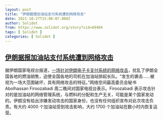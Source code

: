```yaml
---
layout: post
title: "伊朗据报加油站支付系统遭到网络攻击"
date: 2021-10-27T15:08:07.000Z
author: Solidot
from: https://www.solidot.org/story?sid=69404
tags: [ Solidot ]
categories: [ Solidot ]
---
```

<!--1635347287000-->
[伊朗据报加油站支付系统遭到网络攻击](https://www.solidot.org/story?sid=69404)
------

<div>
据伊朗国家电视台报道，<a href="https://www.ft.com/content/88084bc8-51f5-4d95-9acb-830de55d5a16">一场针对伊朗电子卡支付系统的网络攻击</a>，扰乱了伊朗全国各地的燃油销售，迫使全国各地的司机在加油站排起长队。“发生的袭击……被视为一场大范围破坏，具有网络攻击的特征。”网络空间最高委员会秘书 Abolhassan Firoozabadi 周二晚间对国家电视台表示。Firoozabadi 表示攻击针对的是加油站的网络管理系统，与燃料的分配和生产无关，可能是某个国家发动的。伊朗没有给出涉嫌发动攻击的国家身份，也没有任何组织宣布对此次攻击负责。有大约 4000 个加油站受到攻击影响，大约 1700 个加油站在数小时内恢复运营。
</div>
